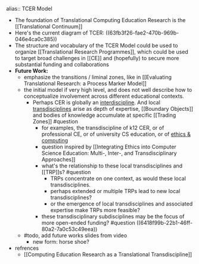 alias:: TCER Model

- The foundation of Translational Computing Education Research is the [[Translational Continuum]]
- Here's the current diagram of TCER: ((63fb3f26-fae2-470b-969b-046e4ca0c385))
- The structure and vocabulary of the TCER Model could be used to organize [[Translational Research Programmes]], which could be used to target broad challenges in [[CE]] and (hopefully) to secure more substantial funding and collaborations
- **Future Work:**
	- emphasize the transitions / liminal zones, like in [[Evaluating Translational Research: a Process Marker Model]]
	- the initial model if very high level, and does not well describe how to conceptualize involvement across different educational contexts.
		- Perhaps CER is globally an [interdiscipline](((6418f99c-2686-4525-a486-26020e96d3db))). And local [transdisciplines](((6418f99c-e7da-4483-b96b-e7af1f89a915))) arise as depth of expertise, [[Boundary Objects]] and bodies of knowledge accumulate at specific [[Trading Zones]] #question
			- for examples, the transdiscipline of k12 CER, or of professional CE, or of university CS education, or of [ethics & computing](((641903e5-2010-4848-858b-ee70d29521cf)))
			- question inspired by [[Integrating Ethics into Computer Science Education: Multi-, Inter-, and Transdisciplinary Approaches]]
			- what's the relationship to these local transdisciplines and [[TRP]]s? #question
				- TRPs concentrate on one context, as would these local transdisciplines.
				- perhaps extended or multiple TRPs lead to new local transdisciplines?
				- or the emergence of local transdisciplines and associated expertise make TRPs more feasible?
			- these transdisciplinary subdisciplines may be the focus of more open-ended funding? #question ((6418f99b-22b1-46ff-80a2-7a0c53c49eea))
	- #todo, add future works slides from video
		- new form: horse shoe?
- refrences
	- [[Computing Education Research as a Translational Transdiscipline]]